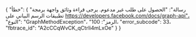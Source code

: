 { 
 "خطأ": { 
 "رسالة": "الحصول على طلب غير مدعوم. يرجى قراءة وثائق واجهة برمجة تطبيقات الرسم البياني على https://developers.facebook.com/docs/graph-api"، "النوع": "GraphMethodException"، "الرمز": 100، "error_subcode": 33، "fbtrace_id": "A2cCCqWvCK_qCtrIi4mLxOe" } 
 }
